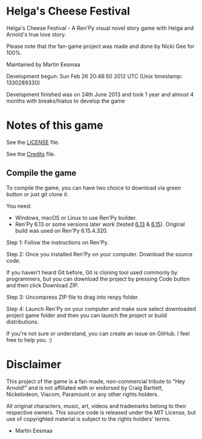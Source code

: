 # Helga's Cheese Festival

Helga's Cheese Festival - A Ren'Py visual novel story game with Helga and Arnold's true love story. 

Please note that the fan-game project was made and done by Nicki Gee for 100%.

Maintained by Martin Eesmaa

Development begun: Sun Feb 26 20:48:50 2012 UTC (Unix timestamp: 1330289330)

Development finished was on 24th June 2013 and took 1 year and almost 4 months with breaks/hiatus to develop the game

# Notes of this game

See the [LICENSE](LICENSE) file.

See the [Credits](CREDITS.txt) file.

## Compile the game

To compile the game, you can have two choice to download via green button or just git clone it.

You need:

- Windows, macOS or Linux to use Ren'Py builder.
- Ren'Py 6.13 or some versions later work (tested [6.13](https://www.renpy.org/release/6.13) & [6.15](https://www.renpy.org/release/6.15)). Original build was used on Ren'Py 6.15.4.320.

Step 1: Follow the instructions on Ren'Py.

Step 2: Once you installed Ren'Py on your computer. Download the source code.

If you haven't heard Git before, Git is cloning tool used commonly by programmers, but you can download the project by pressing Code button and then click Download ZIP.

Step 3: Uncompress ZIP file to drag into renpy folder.

Step 4: Launch Ren'Py on your computer and make sure select downloaded project game folder and then you can launch the project or build distributions.

If you're not sure or understand, you can create an issue on GitHub. I feel free to help you. :)


# Disclaimer

This project of the game is a fan-made, non-commercial tribute to "Hey Arnold!" 
and is not affiliated with or endorsed by Craig Bartlett, Nickelodeon, Viacom, Paramount or any other rights holders. 

All original characters, music, art, videos and trademarks belong to their respective owners. 
This source code is released under the MIT License, but use of copyrighted material is subject to the rights holders' terms.

- Martin Eesmaa
